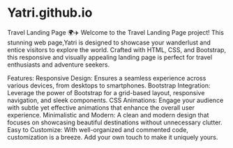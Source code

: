 # Yatri.github.io
Travel Landing Page 🌍✈️
Welcome to the Travel Landing Page project! This stunning web page,Yatri is designed to showcase your wanderlust and entice visitors to explore the world. Crafted with HTML, CSS, and Bootstrap, this responsive and visually appealing landing page is perfect for travel enthusiasts and adventure seekers.

Features:
Responsive Design: Ensures a seamless experience across various devices, from desktops to smartphones.
Bootstrap Integration: Leverage the power of Bootstrap for a grid-based layout, responsive navigation, and sleek components.
CSS Animations: Engage your audience with subtle yet effective animations that enhance the overall user experience.
Minimalistic and Modern: A clean and modern design that focuses on showcasing beautiful destinations without unnecessary clutter.
Easy to Customize: With well-organized and commented code, customization is a breeze. Add your own touch to make it uniquely yours.
